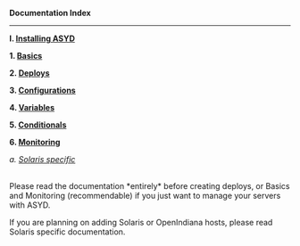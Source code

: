 **Documentation Index**

***

**I. [Installing ASYD](installing.md)**

**1. [Basics](basics.md)**

**2. [Deploys](deploys.md)**

**3. [Configurations](configurations.md)**

**4. [Variables](variables.md)**

**5. [Conditionals](conditionals.md)**

**6. [Monitoring](monitoring.md)**

*a. [Solaris specific](solaris.md)*

<br/>
Please read the documentation *entirely* before creating deploys, or Basics
and Monitoring (recommendable) if you just want to manage your servers with ASYD.

If you are planning on adding Solaris or OpenIndiana hosts, please read Solaris specific documentation.
